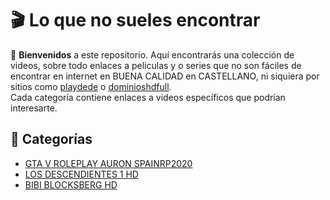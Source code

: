 # 🎬 Lo que no sueles encontrar

🌟 **Bienvenidos** a este repositorio. Aquí encontrarás una colección de videos, sobre todo enlaces a peliculas y o series que no son fáciles de encontrar en internet en BUENA CALIDAD en CASTELLANO, ni siquiera por sitios como [playdede](https://playdede.eu/) o [dominioshdfull](https://dominioshdfull.com/).  
Cada categoría contiene enlaces a videos específicos que podrían interesarte.

## 📂 Categorías
- [GTA V ROLEPLAY AURON SPAINRP2020](./auron2020.md)
- [LOS DESCENDIENTES 1 HD](./descendientes.md)
- [BIBI BLOCKSBERG HD](./bibiblocksberg.md)
